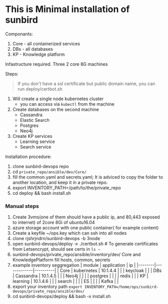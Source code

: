 # This is Minimal installation of sunbird
Componants:
1. Core - all containerized services
2. DBs - all databases
3. KP - Knowledge platform

Infastructure required.
Three 2 core 8G machines

Steps:
> If you don't have a ssl certificate but public domain name, you can run deploy/certbot.sh
1. Will create a single node kubernetes cluster
   - you can access via `kubectl` from the machine
2. Create databases on the second machine
   - Cassandra
   - Elastic Search
   - Postgres
   - Neo4j
3. Create KP services
   - Learning service
   - Search service

Installation procedure:
1. clone sunbird-devops repo
2. cd `private_repo/ansible/dev/Core/`
3. fill the common.yaml and secrets.yaml; It is adviced to copy the folder to another location, and keep it in a private repo.
4. export INVENTORY_PATH=/path/to/the/private_repo
5. cd deploy && bash install.sh


### Manual steps
1. Create 3vms(one of them should have a public ip, and 80,443 exposed to internet) of 2core 8Gi of ubuntu16.04
2. azure storage account with one public container( for example content)
3. Create a keyfile ~/ops.key which can ssh into all nodes
4. clone rjshrjndrn/sunbird-devops -b 3node
5. open sunbird-devops/deploy -> ./certbot.sh # To generate certificates from Letsencrypt, should see certs in `ls ~`
6. sunbird-devops/private_repo/ansible/inventory/dev/ Core and KnowledgePlatform fill hosts, common, secrets
7. example inventory seggregation
| module | application | ip       |
|--------|-------------|----------|
| Core   | kubernetes  | 10.1.4.4 |
|        | keycloak    |          |
| DBs    | Cassandra   | 10.1.4.5 |
|        | Neo4j       |          |
|        | postgres    |          |
|        | redis       |          |
| KP     | learning    | 10.1.4.6 |
|        | search      |          |
|        | ES          |          |
|        | Kafka       |          |
8. export your inventory path `export INVENTORY_PATH=/home/ops/sunbird-devops/private_repo/ansible/dev/`
9. cd sunbird-devops/deploy && bash -x install.sh
